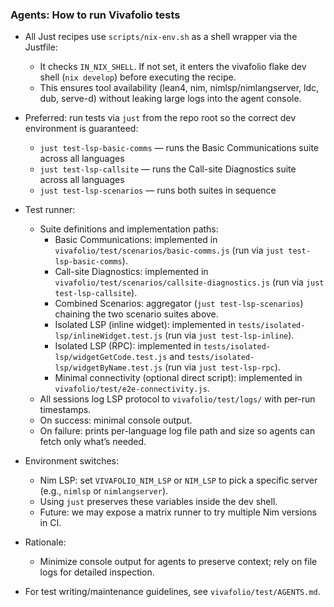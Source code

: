 ### Agents: How to run Vivafolio tests

- All Just recipes use `scripts/nix-env.sh` as a shell wrapper via the Justfile:
  - It checks `IN_NIX_SHELL`. If not set, it enters the vivafolio flake dev shell (`nix develop`) before executing the recipe.
  - This ensures tool availability (lean4, nim, nimlsp/nimlangserver, ldc, dub, serve-d) without leaking large logs into the agent console.

- Preferred: run tests via `just` from the repo root so the correct dev environment is guaranteed:
  - `just test-lsp-basic-comms` — runs the Basic Communications suite across all languages
  - `just test-lsp-callsite` — runs the Call-site Diagnostics suite across all languages
  - `just test-lsp-scenarios` — runs both suites in sequence

- Test runner:
  - Suite definitions and implementation paths:
    - Basic Communications: implemented in `vivafolio/test/scenarios/basic-comms.js` (run via `just test-lsp-basic-comms`).
    - Call-site Diagnostics: implemented in `vivafolio/test/scenarios/callsite-diagnostics.js` (run via `just test-lsp-callsite`).
    - Combined Scenarios: aggregator (`just test-lsp-scenarios`) chaining the two scenario suites above.
    - Isolated LSP (inline widget): implemented in `tests/isolated-lsp/inlineWidget.test.js` (run via `just test-lsp-inline`).
    - Isolated LSP (RPC): implemented in `tests/isolated-lsp/widgetGetCode.test.js` and `tests/isolated-lsp/widgetByName.test.js` (run via `just test-lsp-rpc`).
    - Minimal connectivity (optional direct script): implemented in `vivafolio/test/e2e-connectivity.js`.
  - All sessions log LSP protocol to `vivafolio/test/logs/` with per-run timestamps.
  - On success: minimal console output.
  - On failure: prints per-language log file path and size so agents can fetch only what’s needed.

- Environment switches:
  - Nim LSP: set `VIVAFOLIO_NIM_LSP` or `NIM_LSP` to pick a specific server (e.g., `nimlsp` or `nimlangserver`).
  - Using `just` preserves these variables inside the dev shell.
  - Future: we may expose a matrix runner to try multiple Nim versions in CI.

- Rationale:
  - Minimize console output for agents to preserve context; rely on file logs for detailed inspection.

- For test writing/maintenance guidelines, see `vivafolio/test/AGENTS.md`.
